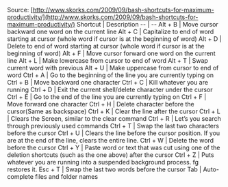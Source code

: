 Source: [http://www.skorks.com/2009/09/bash-shortcuts-for-maximum-productivity/](http://www.skorks.com/2009/09/bash-shortcuts-for-maximum-productivity/)
Shortcut | Description
-- | --
Alt + B | Move cursor backward one word on the current line
Alt + C | Capitalize to end of word starting at cursor (whole word if cursor is at the beginning of word)
Alt + D | Delete to end of word starting at cursor (whole word if cursor is at the beginning of word)
Alt + F | Move cursor forward one word on the current line
Alt + L | Make lowercase from cursor to end of word
Alt + T | Swap current word with previous
Alt + U | Make uppercase from cursor to end of word
Ctrl + A | Go to the beginning of the line you are currently typing on
Ctrl + B | Move backward one character
Ctrl + C | Kill whatever you are running
Ctrl + D | Exit the current shell/delete character under the cursor
Ctrl + E | Go to the end of the line you are currently typing on
Ctrl + F | Move forward one character
Ctrl + H | Delete character before the cursor(Same as backspace)
Ctrl + K | Clear the line after the cursor
Ctrl + L | Clears the Screen, similar to the clear command
Ctrl + R | Let’s you search through previously used commands
Ctrl + T | Swap the last two characters before the cursor
Ctrl + U | Clears the line before the cursor position. If you are at the end of the line, clears the entire line.
Ctrl + W | Delete the word before the cursor
Ctrl + Y | Paste word or text that was cut using one of the deletion shortcuts (such as the one above) after the cursor
Ctrl + Z | Puts whatever you are running into a suspended background process. fg restores it.
Esc + T | Swap the last two words before the cursor
Tab | Auto-complete files and folder names
